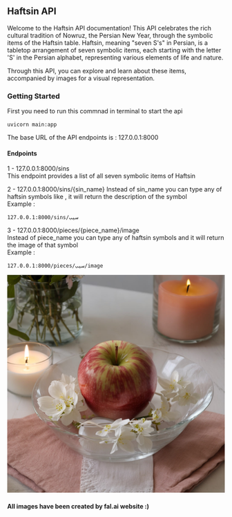 
## Haftsin API 
Welcome to the Haftsin API documentation! This API celebrates the rich cultural tradition of Nowruz, the Persian New Year, through the symbolic items of the Haftsin table. Haftsin, meaning "seven S's" in Persian, is a tabletop arrangement of seven symbolic items, each starting with the letter 'S' in the Persian alphabet, representing various elements of life and nature.

Through this API, you can explore and learn about these items, accompanied by images for a visual representation.

### Getting Started  
First you need to run this commnad in terminal to start the api 
```
uvicorn main:app
```  
The base URL of the API endpoints is : 127.0.0.1:8000  
#### Endpoints  
1 - 127.0.0.1:8000/sins  
This endpoint provides a list of all seven symbolic items of Haftsin  

2 - 127.0.0.1:8000/sins/{sin_name}
Instead of sin_name you can type any of haftsin symbols like , it will return the description of the symbol  
Example :  
```
127.0.0.1:8000/sins/سیب
```
3 - 127.0.0.1:8000/pieces/{piece_name}/image  
Instead of piece_name you can type any of haftsin symbols and it will return the image of that symbol  
Example : 
```
127.0.0.1:8000/pieces/سیب/image
```  
![Sample Image](images/sib.jpg)  

#### All images have been created by fal.ai website :)
